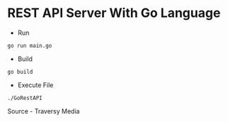 # REST API Server With Go Language

* Run
```
go run main.go
```

* Build
```
go build
```

* Execute File
```
./GoRestAPI
```

Source - Traversy Media
